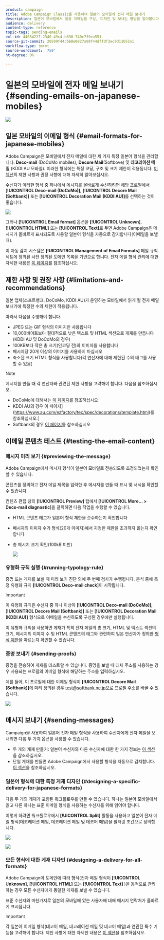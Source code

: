 ```yaml
---
product: campaign
title: Adobe Campaign Classic을 사용하여 일본의 모바일에 전자 메일 보내기
description: 일본어 모바일에서 읽을 이메일을 구성, 디자인 및 보내는 방법을 알아봅니다.
audience: delivery
content-type: reference
topic-tags: sending-emails
exl-id: 44634227-2340-49c4-b330-740c739ea551
source-git-commit: 20509f44c5b8e0827a09f44dffdf2ec9d11652a1
workflow-type: tm+mt
source-wordcount: '759'
ht-degree: 0%

---
```


# 일본의 모바일에 전자 메일 보내기 {#sending-emails-on-japanese-mobiles}

![](../../assets/common.svg)

## 일본 모바일의 이메일 형식 {#email-formats-for-japanese-mobiles}

Adobe Campaign은 모바일에서 전자 메일에 대한 세 가지 특정 일본어 형식을 관리합니다. **Deco-mail** (DoCoMo mobiles), **Decore Mail**(Softbove) 및 **데코레이션 메일** (KDDI AU 모바일). 이러한 형식에는 특정 코딩, 구조 및 크기 제한이 적용됩니다. [이 섹션](#limitations-and-recommendations)의 제한 사항과 권장 사항에 대해 자세히 알아보십시오.

수신자가 이러한 형식 중 하나에서 메시지를 올바르게 수신하려면 해당 프로필에서 **[!UICONTROL Deco-mail (DoCoMo)]**, **[!UICONTROL Decore Mail (Softbank)]** 또는 **[!UICONTROL Decoration Mail (KDDI AU)]**&#x200B;를 선택하는 것이 좋습니다.

![](assets/deco-mail_03.png)

그러나 **[!UICONTROL Email format]** 옵션을 **[!UICONTROL Unknown]**, **[!UICONTROL HTML]** 또는 **[!UICONTROL Text]**&#x200B;로 두면 Adobe Campaign은 메시지가 올바르게 표시되도록 사용할 일본어 형식을 자동으로 감지합니다(이메일을 보낼 때).

이 자동 감지 시스템은 **[!UICONTROL Management of Email Formats]** 메일 규칙 세트에 정의된 사전 정의된 도메인 목록을 기반으로 합니다. 전자 메일 형식 관리에 대한 자세한 내용은 [이 페이지](../../installation/using/email-deliverability.md#managing-email-formats)를 참조하십시오.

## 제한 사항 및 권장 사항 {#limitations-and-recommendations}

일본 업체(소프트뱅크, DoCoMo, KDDI AU)가 운영하는 모바일에서 읽게 될 전자 메일 보내기에 특정한 수의 제한이 적용됩니다.

따라서 다음을 수행해야 합니다.

* JPEG 또는 GIF 형식의 이미지만 사용합니다
* 10,000바이트보다 절대적으로 낮은 텍스트 및 HTML 섹션으로 게재를 만듭니다(KDDI AU 및 DoCoMo의 경우)
* 100KB보다 작은 총 크기(인코딩 전)의 이미지를 사용합니다
* 메시지당 20개 이상의 이미지를 사용하지 마십시오
* 축소된 크기 HTML 형식을 사용합니다(각 연산자에 대해 제한된 수의 태그를 사용할 수 있음)

>[!NOTE]
>
>메시지를 만들 때 각 연산자와 관련된 제한 사항을 고려해야 합니다. 다음을 참조하십시오.
>
>* DoCoMo에 대해서는 [이 페이지](https://www.nttdocomo.co.jp/service/developer/make/content/deco_mail/index.html)를 참조하십시오
>* KDDI AU의 경우 이 페이지](https://www.au.com/ezfactory/tec/spec/decorations/template.html)를 참조하십시오.[
>* Softbank의 경우 [이 페이지](https://www.support.softbankmobile.co.jp/partner/home_tech3/index.cfm)를 참조하십시오


## 이메일 콘텐츠 테스트 {#testing-the-email-content}

### 메시지 미리 보기 {#previewing-the-message}

Adobe Campaign에서 메시지 형식이 일본어 모바일로 전송되도록 조정되었는지 확인할 수 있습니다.

콘텐츠를 정의하고 전자 메일 제목을 입력한 후 메시지를 만들 때 표시 및 서식을 확인할 수 있습니다.

컨텐츠 편집 창의 **[!UICONTROL Preview]** 탭에서 **[!UICONTROL More... > Deco-mail diagnostic]**&#x200B;을 클릭하면 다음 작업을 수행할 수 있습니다.

* HTML 콘텐츠 태그가 일본어 형식 제한을 준수하는지 확인합니다
* 메시지의 이미지 수가 형식(20개 이미지)에서 지정한 제한을 초과하지 않는지 확인합니다
* 총 메시지 크기 확인(100kB 미만)

   ![](assets/deco-mail_06.png)

### 유형화 규칙 실행 {#running-typology-rule}

증명 또는 게재를 보낼 때 미리 보기 진단 외에 두 번째 검사가 수행됩니다. 분석 중에 특정 유형화 규칙 **[!UICONTROL Deco-mail check]**&#x200B;이 시작됩니다.

>[!IMPORTANT]
>
>이 유형화 규칙은 수신자 중 하나 이상이 **[!UICONTROL Deco-mail (DoCoMo)]**, **[!UICONTROL Decore Mail (Softbank)]** 또는 **[!UICONTROL Decoration Mail (KDDI AU)]** 형식으로 이메일을 수신하도록 구성된 경우에만 실행됩니다.

이 유형화 규칙을 사용하면 게재가 특히 전자 메일의 총 크기, HTML 및 텍스트 섹션의 크기, 메시지의 이미지 수 및 HTML 콘텐츠의 태그와 관련하여 일본 연산자가 정의한 [형식 제한](#limitations-and-recommendations)을 따르는지 확인할 수 있습니다.

### 증명 보내기 {#sending-proofs}

증명을 전송하여 게재를 테스트할 수 있습니다. 증명을 보낼 때 대체 주소를 사용하는 경우 사용되는 프로필의 이메일 형식에 해당하는 주소를 입력하십시오.

예를 들어, 이 프로필에 대한 이메일 형식이 **[!UICONTROL Decore Mail (Softbank)]**&#x200B;에 미리 정의된 경우 test@softbank.ne.jp으로 프로필 주소를 바꿀 수 있습니다.

![](assets/deco-mail_05.png)

## 메시지 보내기 {#sending-messages}

Campaign을 사용하여 일본어 전자 메일 형식을 사용하여 수신자에게 전자 메일을 보내려면 다음 두 가지 옵션을 사용할 수 있습니다.

* 두 개의 게재 만들기: 일본어 수신자와 다른 수신자에 대한 한 가지 정보는 [이 섹션](#designing-a-specific-delivery-for-japanese-formats)을 참조하십시오.
* 단일 게재를 만들면 Adobe Campaign에서 사용할 형식을 자동으로 감지합니다. [이 섹션](#designing-a-delivery-for-all-formats)을 참조하십시오.

### 일본어 형식에 대한 특정 게재 디자인 {#designing-a-specific-delivery-for-japanese-formats}

다음 두 개의 게재가 포함된 워크플로우를 만들 수 있습니다. 하나는 일본어 모바일에서 읽고 다른 하나는 표준 이메일 형식을 사용하는 수신자를 위해 읽어야 합니다.

이렇게 하려면 워크플로우에서 **[!UICONTROL Split]** 활동을 사용하고 일본어 전자 메일 형식(데코레이션 메일, 데코레이션 메일 및 데코어 메일)을 필터링 조건으로 정의합니다.

![](assets/deco-mail_08.png)

![](assets/deco-mail_07.png)

### 모든 형식에 대한 게재 디자인 {#designing-a-delivery-for-all-formats}

Adobe Campaign이 도메인에 따라 형식(전자 메일 형식이 **[!UICONTROL Unknown]**, **[!UICONTROL HTML]** 또는 **[!UICONTROL Text]** )을 동적으로 관리하는 경우 모든 수신자에게 동일한 게재를 보낼 수 있습니다.

표준 수신자와 마찬가지로 일본의 모바일에 있는 사용자에 대해 메시지 연락처가 올바르게 표시됩니다.

>[!IMPORTANT]
>
>각 일본어 이메일 형식(데코어 메일, 데코레이션 메일 및 데코어 메일)과 연관된 특수 기능을 고려해야 합니다. 제한 사항에 대한 자세한 내용은 [이 섹션](#limitations-and-recommendations)을 참조하십시오.
